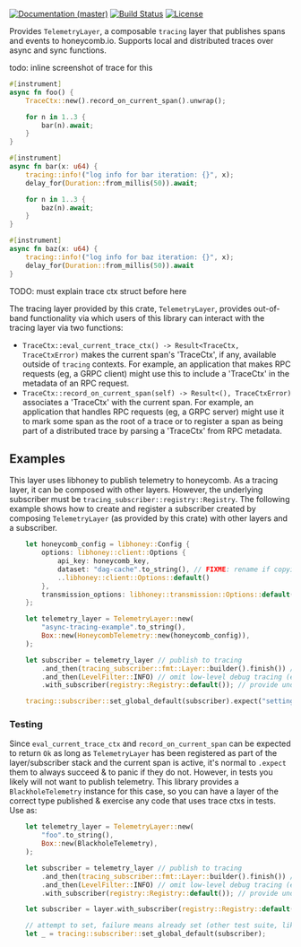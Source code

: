 [![Documentation (master)](https://img.shields.io/badge/docs-master-brightgreen)](https://pkinsky.github.io/honeycomb-tracing/honeycomb_tracing/) [![Build Status](https://circleci.com/gh/inanna-malick/honeycomb-tracing/tree/master.svg?style=shield)](https://circleci.com/gh/inanna-malick/honeycomb-tracing/tree/master) [![License](https://img.shields.io/badge/license-MIT-green.svg)](../LICENSE-MIT)

Provides `TelemetryLayer`, a composable `tracing` layer that publishes spans and events to honeycomb.io. Supports local and distributed traces over async and sync functions.

todo: inline screenshot of trace for this

```rust
#[instrument]
async fn foo() {
    TraceCtx::new().record_on_current_span().unwrap();

    for n in 1..3 {
        bar(n).await;
    }
}

#[instrument]
async fn bar(x: u64) {
    tracing::info!("log info for bar iteration: {}", x);
    delay_for(Duration::from_millis(50)).await;

    for n in 1..3 {
        baz(n).await;
    }
}

#[instrument]
async fn baz(x: u64) {
    tracing::info!("log info for baz iteration: {}", x);
    delay_for(Duration::from_millis(50)).await
}
```

TODO: must explain trace ctx struct before here

The tracing layer provided by this crate, `TelemetryLayer`, provides out-of-band functionality via which users of this library can interact with the tracing layer via two functions:
- `TraceCtx::eval_current_trace_ctx() -> Result<TraceCtx, TraceCtxError)` makes the current span's 'TraceCtx', if any, available outside of `tracing` contexts. For example, an application that makes RPC requests (eg, a GRPC client) might use this to include a 'TraceCtx' in the metadata of an RPC request.
- `TraceCtx::record_on_current_span(self) -> Result<(), TraceCtxError)` associates a 'TraceCtx' with the current span. For example, an application that handles RPC requests (eg, a GRPC server) might use it to mark some span as the root of a trace or to register a span as being part of a distributed trace by parsing a 'TraceCtx' from RPC metadata. 


## Examples

This layer uses libhoney to publish telemetry to honeycomb. As a tracing layer, it can be composed with other layers. However, the underlying subscriber must be `tracing_subscriber::registry::Registry`. The following example shows how to create and register a subscriber created by composing `TelemetryLayer` (as provided by this crate) with other layers and a subscriber.


```rust
    let honeycomb_config = libhoney::Config {
        options: libhoney::client::Options {
            api_key: honeycomb_key,
            dataset: "dag-cache".to_string(), // FIXME: rename if copying this example
            ..libhoney::client::Options::default()
        },
        transmission_options: libhoney::transmission::Options::default(),
    };

    let telemetry_layer = TelemetryLayer::new(
        "async-tracing-example".to_string(),
        Box::new(HoneycombTelemetry::new(honeycomb_config)),
    );

    let subscriber = telemetry_layer // publish to tracing
        .and_then(tracing_subscriber::fmt::Layer::builder().finish()) // log to stdout
        .and_then(LevelFilter::INFO) // omit low-level debug tracing (eg tokio executor)
        .with_subscriber(registry::Registry::default()); // provide underlying span data store

    tracing::subscriber::set_global_default(subscriber).expect("setting global default failed");

```

### Testing

Since `eval_current_trace_ctx` and `record_on_current_span` can be expected to return `Ok` as long as `TelemetryLayer` has been registered as part of the layer/subscriber stack and the current span is active, it's normal to `.expect` them to always succeed & to panic if they do not. However, in tests you likely will not want to publish telemetry. This library provides a `BlackholeTelemetry` instance for this case, so you can have a layer of the correct type published & exercise any code that uses trace ctxs in tests. Use as:

```rust
    let telemetry_layer = TelemetryLayer::new(
        "foo".to_string(),
        Box::new(BlackholeTelemetry),
    );

    let subscriber = telemetry_layer // publish to tracing
        .and_then(tracing_subscriber::fmt::Layer::builder().finish()) // log to stdout
        .and_then(LevelFilter::INFO) // omit low-level debug tracing (eg tokio executor)
        .with_subscriber(registry::Registry::default()); // provide underlying span data store

    let subscriber = layer.with_subscriber(registry::Registry::default());

    // attempt to set, failure means already set (other test suite, likely)
    let _ = tracing::subscriber::set_global_default(subscriber);
```

